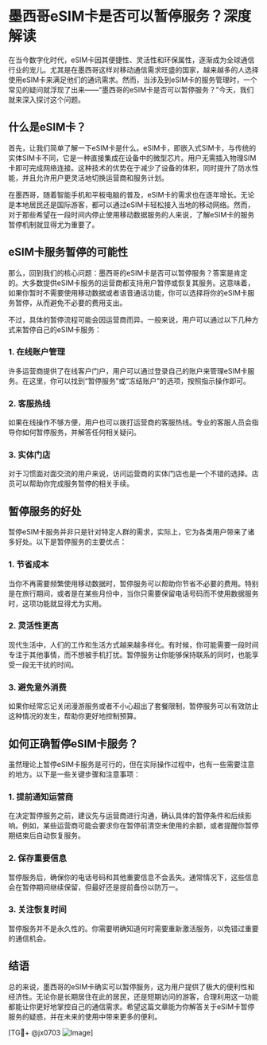 # 墨西哥eSIM卡是否可以暂停服务？深度解读

在当今数字化时代，eSIM卡因其便捷性、灵活性和环保属性，逐渐成为全球通信行业的宠儿。尤其是在墨西哥这样对移动通信需求旺盛的国家，越来越多的人选择使用eSIM卡来满足他们的通讯需求。然而，当涉及到eSIM卡的服务管理时，一个常见的疑问就浮现了出来——“墨西哥的eSIM卡是否可以暂停服务？”今天，我们就来深入探讨这个问题。

## 什么是eSIM卡？

首先，让我们简单了解一下eSIM卡是什么。eSIM卡，即嵌入式SIM卡，与传统的实体SIM卡不同，它是一种直接集成在设备中的微型芯片。用户无需插入物理SIM卡即可完成网络连接。这种技术的优势在于减少了设备的体积，同时提升了防水性能，并且允许用户更灵活地切换运营商和服务计划。

在墨西哥，随着智能手机和平板电脑的普及，eSIM卡的需求也在逐年增长。无论是本地居民还是国际游客，都可以通过eSIM卡轻松接入当地的移动网络。然而，对于那些希望在一段时间内停止使用移动数据服务的人来说，了解eSIM卡的服务暂停机制就显得尤为重要了。

## eSIM卡服务暂停的可能性

那么，回到我们的核心问题：墨西哥的eSIM卡是否可以暂停服务？答案是肯定的。大多数提供eSIM卡服务的运营商都支持用户暂停或恢复其服务。这意味着，如果你暂时不需要使用移动数据或者语音通话功能，你可以选择将你的eSIM卡服务暂停，从而避免不必要的费用支出。

不过，具体的暂停流程可能会因运营商而异。一般来说，用户可以通过以下几种方式来暂停自己的eSIM卡服务：

### 1. 在线账户管理
许多运营商提供了在线客户门户，用户可以通过登录自己的账户来管理eSIM卡服务。在这里，你可以找到“暂停服务”或“冻结账户”的选项，按照指示操作即可。

### 2. 客服热线
如果在线操作不够方便，用户也可以拨打运营商的客服热线。专业的客服人员会指导你如何暂停服务，并解答任何相关疑问。

### 3. 实体门店
对于习惯面对面交流的用户来说，访问运营商的实体门店也是一个不错的选择。店员可以帮助你完成服务暂停的相关手续。

## 暂停服务的好处

暂停eSIM卡服务并非只是针对特定人群的需求，实际上，它为各类用户带来了诸多好处。以下是暂停服务的主要优点：

### 1. 节省成本
当你不再需要频繁使用移动数据时，暂停服务可以帮助你节省不必要的费用。特别是在旅行期间，或者是在某些月份中，当你只需要保留电话号码而不使用数据服务时，这项功能就显得尤为实用。

### 2. 灵活性更高
现代生活中，人们的工作和生活方式越来越多样化。有时候，你可能需要一段时间专注于其他事情，而不想被手机打扰。暂停服务让你能够保持联系的同时，也能享受一段无干扰的时间。

### 3. 避免意外消费
如果你经常忘记关闭漫游服务或者不小心超出了套餐限制，暂停服务可以有效防止这种情况的发生，帮助你更好地控制预算。

## 如何正确暂停eSIM卡服务？

虽然理论上暂停eSIM卡服务是可行的，但在实际操作过程中，也有一些需要注意的地方。以下是一些关键步骤和注意事项：

### 1. 提前通知运营商
在决定暂停服务之前，建议先与运营商进行沟通，确认具体的暂停条件和后续影响。例如，某些运营商可能会要求你在暂停前清空未使用的余额，或者提醒你暂停期结束后自动恢复服务。

### 2. 保存重要信息
暂停服务后，确保你的电话号码和其他重要信息不会丢失。通常情况下，这些信息会在暂停期间继续保留，但最好还是提前备份以防万一。

### 3. 关注恢复时间
暂停服务并不是永久性的。你需要明确知道何时需要重新激活服务，以免错过重要的通信机会。

## 结语

总的来说，墨西哥的eSIM卡确实可以暂停服务，这为用户提供了极大的便利性和经济性。无论你是长期居住在此的居民，还是短期访问的游客，合理利用这一功能都能让你更好地掌控自己的通信需求。希望这篇文章能为你解答关于eSIM卡暂停服务的疑惑，并在未来的使用中带来更多的便利。

[TG💪+ @jx0703 ![Image](https://github.com/user-attachments/assets/dbca1d08-cadb-493c-b0ec-ad6f7a83f270)]